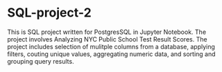 # SQL-project-2
This is SQL project written for PostgresSQL in Jupyter  Notebook.
The project involves Analyzing NYC Public School Test Result Scores.
The project includes selection of mulitple columns from a database, applying filters, couting unique values, aggregating numeric data, and sorting and grouping query results.
